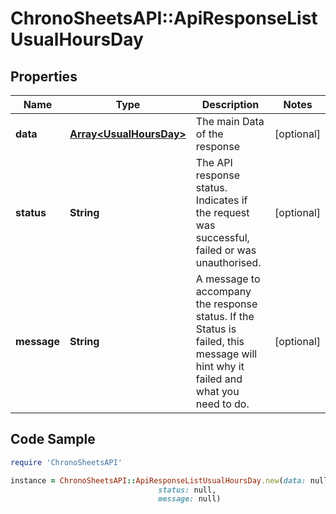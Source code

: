 # ChronoSheetsAPI::ApiResponseListUsualHoursDay

## Properties

Name | Type | Description | Notes
------------ | ------------- | ------------- | -------------
**data** | [**Array&lt;UsualHoursDay&gt;**](UsualHoursDay.md) | The main Data of the response | [optional] 
**status** | **String** | The API response status. Indicates if the request was successful, failed or was unauthorised. | [optional] 
**message** | **String** | A message to accompany the response status.  If the Status is failed, this message will hint why it failed and what you need to do. | [optional] 

## Code Sample

```ruby
require 'ChronoSheetsAPI'

instance = ChronoSheetsAPI::ApiResponseListUsualHoursDay.new(data: null,
                                 status: null,
                                 message: null)
```


